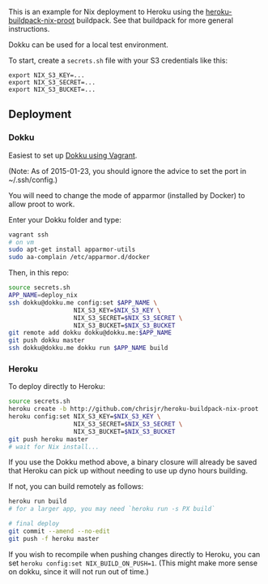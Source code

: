 This is an example for Nix deployment to Heroku using the
[heroku-buildpack-nix-proot](http://github.com/chrisjr/heroku-buildpack-nix-proot)
buildpack. See that buildpack for more general instructions.

Dokku can be used for a local test environment.

To start, create a `secrets.sh` file with your S3 credentials like this:
```
export NIX_S3_KEY=...
export NIX_S3_SECRET=...
export NIX_S3_BUCKET=...
```

## Deployment

### Dokku

Easiest to set up [Dokku using Vagrant](http://progrium.viewdocs.io/dokku/installation#user-content-install-dokku-using-vagrant).

(Note: As of 2015-01-23, you should ignore the advice to set the port in ~/.ssh/config.)

You will need to change the mode of apparmor (installed by Docker) to allow proot to work.

Enter your Dokku folder and type:
```bash
vagrant ssh
# on vm
sudo apt-get install apparmor-utils
sudo aa-complain /etc/apparmor.d/docker
```

Then, in this repo:

```bash
source secrets.sh
APP_NAME=deploy_nix
ssh dokku@dokku.me config:set $APP_NAME \
                  NIX_S3_KEY=$NIX_S3_KEY \
                  NIX_S3_SECRET=$NIX_S3_SECRET \
                  NIX_S3_BUCKET=$NIX_S3_BUCKET
git remote add dokku dokku@dokku.me:$APP_NAME
git push dokku master
ssh dokku@dokku.me dokku run $APP_NAME build
```

### Heroku
To deploy directly to Heroku:

```bash
source secrets.sh
heroku create -b http://github.com/chrisjr/heroku-buildpack-nix-proot
heroku config:set NIX_S3_KEY=$NIX_S3_KEY \
                  NIX_S3_SECRET=$NIX_S3_SECRET \
                  NIX_S3_BUCKET=$NIX_S3_BUCKET
git push heroku master
# wait for Nix install...
```

If you use the Dokku method above, a binary closure will already be saved
that Heroku can pick up without needing to use up dyno hours building.

If not, you can build remotely as follows:

```bash
heroku run build
# for a larger app, you may need `heroku run -s PX build`

# final deploy
git commit --amend --no-edit
git push -f heroku master
```

If you wish to recompile when pushing changes directly to Heroku,
you can set `heroku config:set NIX_BUILD_ON_PUSH=1`. (This might make
more sense on dokku, since it will not run out of time.)